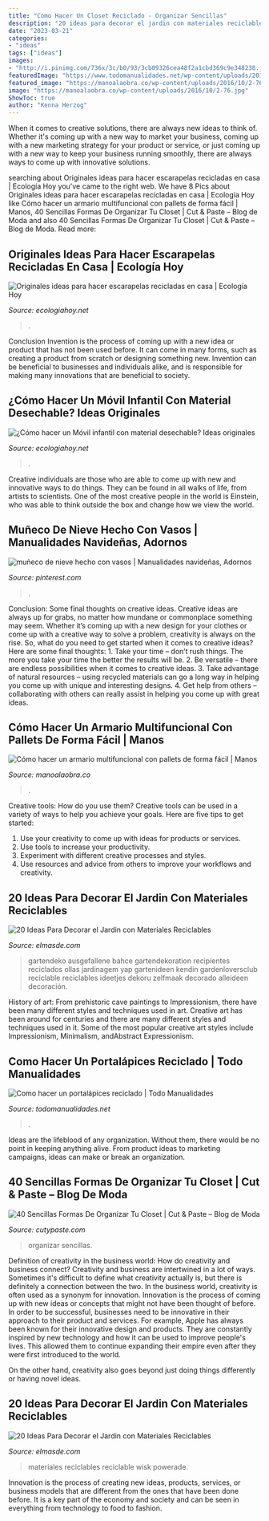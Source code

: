 ```yaml
---
title: "Como Hacer Un Closet Reciclado - Organizar Sencillas"
description: "20 ideas para decorar el jardin con materiales reciclables"
date: "2023-03-21"
categories:
- "ideas"
tags: ["ideas"]
images:
- "http://i.pinimg.com/736x/3c/b0/93/3cb09326cea48f2a1cbd369c9e348238.jpg"
featuredImage: "https://www.todomanualidades.net/wp-content/uploads/2015/03/Como-hacer-un-porta-lápices-introd.jpg"
featured_image: "https://manoalaobra.co/wp-content/uploads/2016/10/2-76.jpg"
image: "https://manoalaobra.co/wp-content/uploads/2016/10/2-76.jpg"
ShowToc: true
author: "Kenna Herzog"
---
```



When it comes to creative solutions, there are always new ideas to think of. Whether it's coming up with a new way to market your business, coming up with a new marketing strategy for your product or service, or just coming up with a new way to keep your business running smoothly, there are always ways to come up with innovative solutions.

	

		
searching about Originales ideas para hacer escarapelas recicladas en casa | Ecología Hoy you've came to the right web. We have 8 Pics about Originales ideas para hacer escarapelas recicladas en casa | Ecología Hoy like Cómo hacer un armario multifuncional con pallets de forma fácil | Manos, 40 Sencillas Formas De Organizar Tu Closet | Cut &amp; Paste – Blog de Moda and also 40 Sencillas Formas De Organizar Tu Closet | Cut &amp; Paste – Blog de Moda. Read more:
		
    
## Originales Ideas Para Hacer Escarapelas Recicladas En Casa | Ecología Hoy

<img loading=lazy src="https://ecologiahoy.net/wp-content/uploads/2016/06/IMG_1466.jpg" onerror="this.onerror=null;this.src='https://tse1.mm.bing.net/th?id=OIP.kvGIMuGPAh9UuOkfSZy9xgHaJ3&amp;pid=15.1';" alt="Originales ideas para hacer escarapelas recicladas en casa | Ecología Hoy">

_Source: ecologiahoy.net_

>. 

	

Conclusion
Invention is the process of coming up with a new idea or product that has not been used before. It can come in many forms, such as creating a product from scratch or designing something new. Invention can be beneficial to businesses and individuals alike, and is responsible for making many innovations that are beneficial to society.

    
## ¿Cómo Hacer Un Móvil Infantil Con Material Desechable? Ideas Originales

<img loading=lazy src="https://ecologiahoy.net/wp-content/uploads/2016/02/movil197bcc92d049c66932347d78ccec5586.jpg" onerror="this.onerror=null;this.src='https://tse1.mm.bing.net/th?id=OIP.ley3838sXKocVqOGPqGT7wHaLE&amp;pid=15.1';" alt="¿Cómo hacer un Móvil infantil con material desechable? Ideas originales">

_Source: ecologiahoy.net_

>. 

	

Creative individuals are those who are able to come up with new and innovative ways to do things. They can be found in all walks of life, from artists to scientists. One of the most creative people in the world is Einstein, who was able to think outside the box and change how we view the world.

    
## Muñeco De Nieve Hecho Con Vasos | Manualidades Navideñas, Adornos

<img loading=lazy src="http://i.pinimg.com/736x/3c/b0/93/3cb09326cea48f2a1cbd369c9e348238.jpg" onerror="this.onerror=null;this.src='https://tse4.mm.bing.net/th?id=OIP.gofe2nkW58BPebWbmgAKYgCoEs&amp;pid=15.1';" alt="muñeco de nieve hecho con vasos | Manualidades navideñas, Adornos">

_Source: pinterest.com_

>. 

	

Conclusion: Some final thoughts on creative ideas.
Creative ideas are always up for grabs, no matter how mundane or commonplace something may seem. Whether it’s coming up with a new design for your clothes or come up with a creative way to solve a problem, creativity is always on the rise. So, what do you need to get started when it comes to creative ideas? Here are some final thoughts: 1. Take your time – don’t rush things. The more you take your time the better the results will be. 2. Be versatile – there are endless possibilities when it comes to creative ideas. 3. Take advantage of natural resources – using recycled materials can go a long way in helping you come up with unique and interesting designs. 4. Get help from others – collaborating with others can really assist in helping you come up with great ideas. 
    
## Cómo Hacer Un Armario Multifuncional Con Pallets De Forma Fácil | Manos

<img loading=lazy src="https://manoalaobra.co/wp-content/uploads/2016/10/2-76.jpg" onerror="this.onerror=null;this.src='https://tse1.mm.bing.net/th?id=OIP.I_2Lc5lmc0ANKjSR4XgOsQHaNL&amp;pid=15.1';" alt="Cómo hacer un armario multifuncional con pallets de forma fácil | Manos">

_Source: manoalaobra.co_

>. 

	

Creative tools: How do you use them?
Creative tools can be used in a variety of ways to help you achieve your goals. Here are five tips to get started: 
1. Use your creativity to come up with ideas for products or services.
2. Use tools to increase your productivity.
3. Experiment with different creative processes and styles.
4. Use resources and advice from others to improve your workflows and creativity.

    
## 20 Ideas Para Decorar El Jardin Con Materiales Reciclables

<img loading=lazy src="https://elmasde.com/wp-content/uploads/2015/05/Decoraciones-Para-el-Jardin-con-Materiales-Reciclable-4.jpg" onerror="this.onerror=null;this.src='https://tse2.mm.bing.net/th?id=OIP.wbafa4KaL04BSg7q8qJERAHaFj&amp;pid=15.1';" alt="20 Ideas Para Decorar el Jardin con Materiales Reciclables">

_Source: elmasde.com_

>gartendeko ausgefallene bahce gartendekoration recipientes reciclados ollas jardinagem yap gartenideen kendin gardenloversclub reciclable reciclables ideetjes dekoru zelfmaak decorado alleideen decoración. 

	

History of art: From prehistoric cave paintings to Impressionism, there have been many different styles and techniques used in art.
Creative art has been around for centuries and there are many different styles and techniques used in it. Some of the most popular creative art styles include Impressionism, Minimalism, andAbstract Expressionism.

    
## Como Hacer Un Portalápices Reciclado | Todo Manualidades

<img loading=lazy src="https://www.todomanualidades.net/wp-content/uploads/2015/03/Como-hacer-un-porta-lápices-introd.jpg" onerror="this.onerror=null;this.src='https://tse4.mm.bing.net/th?id=OIP.nhzTcBr6pOLlYPoByCggHgHaHa&amp;pid=15.1';" alt="Como hacer un portalápices reciclado | Todo Manualidades">

_Source: todomanualidades.net_

>. 

	

Ideas are the lifeblood of any organization. Without them, there would be no point in keeping anything alive. From product ideas to marketing campaigns, ideas can make or break an organization.

    
## 40 Sencillas Formas De Organizar Tu Closet | Cut &amp; Paste – Blog De Moda

<img loading=lazy src="http://www.cutypaste.com/wp-content/uploads/2015/03/x188711.jpg" onerror="this.onerror=null;this.src='https://tse2.mm.bing.net/th?id=OIP.EIvg2UvW6kRFZYm7VKXY4wHaLF&amp;pid=15.1';" alt="40 Sencillas Formas De Organizar Tu Closet | Cut &amp; Paste – Blog de Moda">

_Source: cutypaste.com_

>organizar sencillas. 

	

Definition of creativity in the business world: How do creativity and business connect?
Creativity and business are intertwined in a lot of ways. Sometimes it's difficult to define what creativity actually is, but there is definitely a connection between the two. 
In the business world, creativity is often used as a synonym for innovation. Innovation is the process of coming up with new ideas or concepts that might not have been thought of before. In order to be successful, businesses need to be innovative in their approach to their product and services. For example, Apple has always been known for their innovative design and products. They are constantly inspired by new technology and how it can be used to improve people's lives. This allowed them to continue expanding their empire even after they were first introduced to the world. 

On the other hand, creativity also goes beyond just doing things differently or having novel ideas.

    
## 20 Ideas Para Decorar El Jardin Con Materiales Reciclables

<img loading=lazy src="http://elmasde.com/wp-content/uploads/2015/05/Decoraciones-Para-el-Jardin-con-Materiales-Reciclable-11.jpg" onerror="this.onerror=null;this.src='https://tse4.mm.bing.net/th?id=OIP.mvgJv9b4cVeoL0Or4fGifwHaJ4&amp;pid=15.1';" alt="20 Ideas Para Decorar el Jardin con Materiales Reciclables">

_Source: elmasde.com_

>materiales reciclables reciclable wisk powerade. 

	

Innovation is the process of creating new ideas, products, services, or business models that are different from the ones that have been done before. It is a key part of the economy and society and can be seen in everything from technology to food to fashion.

